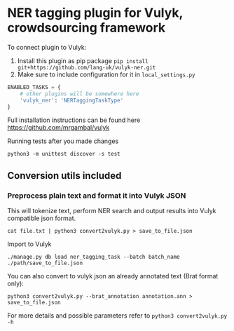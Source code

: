 # NER tagging plugin for Vulyk, crowdsourcing framework

To connect plugin to Vulyk:
1. Install this plugin as pip package `pip install git+https://github.com/lang-uk/vulyk-ner.git`
2. Make sure to include configuration for it in `local_settings.py`
```python
ENABLED_TASKS = {
    # other plugins will be somewhere here
    'vulyk_ner': 'NERTaggingTaskType'
}
```

Full installation instructions can be found here https://github.com/mrgambal/vulyk

Running tests after you made changes
```shell
python3 -m unittest discover -s test
```

## Conversion utils included

### Preprocess plain text and format it into Vulyk JSON
This will tokenize text, perform NER search and output results into Vulyk compatible json format.

```shell
cat file.txt | python3 convert2vulyk.py > save_to_file.json
```

Import to Vulyk 
```shell
./manage.py db load ner_tagging_task --batch batch_name ./path/save_to_file.json
```

You can also convert to vulyk json an already annotated text (Brat format only):
```shell
python3 convert2vulyk.py --brat_annotation annotation.ann > save_to_file.json
```

For more details and possible parameters refer to `python3 convert2vulyk.py -h`


